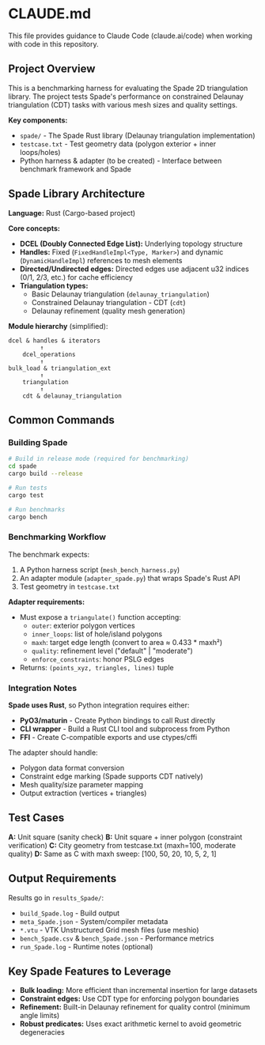 # CLAUDE.md

This file provides guidance to Claude Code (claude.ai/code) when working with code in this repository.

## Project Overview

This is a benchmarking harness for evaluating the Spade 2D triangulation library. The project tests Spade's performance on constrained Delaunay triangulation (CDT) tasks with various mesh sizes and quality settings.

**Key components:**
- `spade/` - The Spade Rust library (Delaunay triangulation implementation)
- `testcase.txt` - Test geometry data (polygon exterior + inner loops/holes)
- Python harness & adapter (to be created) - Interface between benchmark framework and Spade

## Spade Library Architecture

**Language:** Rust (Cargo-based project)

**Core concepts:**
- **DCEL (Doubly Connected Edge List):** Underlying topology structure
- **Handles:** Fixed (`FixedHandleImpl<Type, Marker>`) and dynamic (`DynamicHandleImpl`) references to mesh elements
- **Directed/Undirected edges:** Directed edges use adjacent u32 indices (0/1, 2/3, etc.) for cache efficiency
- **Triangulation types:**
  - Basic Delaunay triangulation (`delaunay_triangulation`)
  - Constrained Delaunay triangulation - CDT (`cdt`)
  - Delaunay refinement (quality mesh generation)

**Module hierarchy** (simplified):
```
dcel & handles & iterators
         ↑
    dcel_operations
         ↑
bulk_load & triangulation_ext
         ↑
    triangulation
         ↑
    cdt & delaunay_triangulation
```

## Common Commands

### Building Spade

```bash
# Build in release mode (required for benchmarking)
cd spade
cargo build --release

# Run tests
cargo test

# Run benchmarks
cargo bench
```

### Benchmarking Workflow

The benchmark expects:
1. A Python harness script (`mesh_bench_harness.py`)
2. An adapter module (`adapter_spade.py`) that wraps Spade's Rust API
3. Test geometry in `testcase.txt`

**Adapter requirements:**
- Must expose a `triangulate()` function accepting:
  - `outer`: exterior polygon vertices
  - `inner_loops`: list of hole/island polygons
  - `maxh`: target edge length (convert to area ≈ 0.433 * maxh²)
  - `quality`: refinement level ("default" | "moderate")
  - `enforce_constraints`: honor PSLG edges
- Returns: `(points_xyz, triangles, lines)` tuple

### Integration Notes

**Spade uses Rust**, so Python integration requires either:
- **PyO3/maturin** - Create Python bindings to call Rust directly
- **CLI wrapper** - Build a Rust CLI tool and subprocess from Python
- **FFI** - Create C-compatible exports and use ctypes/cffi

The adapter should handle:
- Polygon data format conversion
- Constraint edge marking (Spade supports CDT natively)
- Mesh quality/size parameter mapping
- Output extraction (vertices + triangles)

## Test Cases

**A:** Unit square (sanity check)
**B:** Unit square + inner polygon (constraint verification)
**C:** City geometry from testcase.txt (maxh=100, moderate quality)
**D:** Same as C with maxh sweep: [100, 50, 20, 10, 5, 2, 1]

## Output Requirements

Results go in `results_Spade/`:
- `build_Spade.log` - Build output
- `meta_Spade.json` - System/compiler metadata
- `*.vtu` - VTK Unstructured Grid mesh files (use meshio)
- `bench_Spade.csv` & `bench_Spade.json` - Performance metrics
- `run_Spade.log` - Runtime notes (optional)

## Key Spade Features to Leverage

- **Bulk loading:** More efficient than incremental insertion for large datasets
- **Constraint edges:** Use CDT type for enforcing polygon boundaries
- **Refinement:** Built-in Delaunay refinement for quality control (minimum angle limits)
- **Robust predicates:** Uses exact arithmetic kernel to avoid geometric degeneracies
